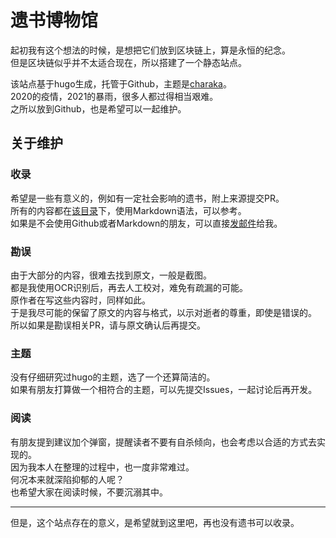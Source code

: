 # 遗书博物馆

起初我有这个想法的时候，是想把它们放到区块链上，算是永恒的纪念。  
但是区块链似乎并不太适合现在，所以搭建了一个静态站点。

该站点基于hugo生成，托管于Github，主题是[charaka](https://github.com/natarajmb/charaka-hugo-theme)。  
2020的疫情，2021的暴雨，很多人都过得相当艰难。  
之所以放到Github，也是希望可以一起维护。  

## 关于维护

### 收录
希望是一些有意义的，例如有一定社会影响的遗书，附上来源提交PR。  
所有的内容都在[该目录](https://github.com/viticis/will-museum/tree/master/content/posts)下，使用Markdown语法，可以参考。  
如果是不会使用Github或者Markdown的朋友，可以直接[发邮件](mailto://ryu@oever.cn)给我。

### 勘误
由于大部分的内容，很难去找到原文，一般是截图。  
都是我使用OCR识别后，再去人工校对，难免有疏漏的可能。  
原作者在写这些内容时，同样如此。  
于是我尽可能的保留了原文的内容与格式，以示对逝者的尊重，即使是错误的。  
所以如果是勘误相关PR，请与原文确认后再提交。  

### 主题
没有仔细研究过hugo的主题，选了一个还算简洁的。  
如果有朋友打算做一个相符合的主题，可以先提交Issues，一起讨论后再开发。

### 阅读
有朋友提到建议加个弹窗，提醒读者不要有自杀倾向，也会考虑以合适的方式去实现的。  
因为我本人在整理的过程中，也一度非常难过。  
何况本来就深陷抑郁的人呢？   
也希望大家在阅读时候，不要沉溺其中。  

---
但是，这个站点存在的意义，是希望就到这里吧，再也没有遗书可以收录。
